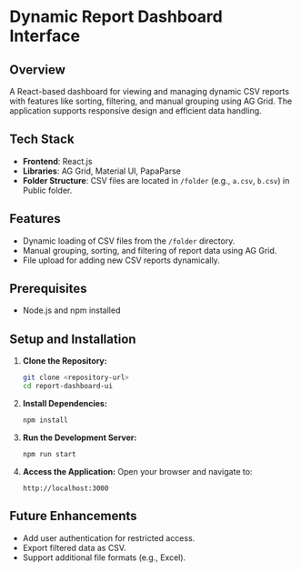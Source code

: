 
# Dynamic Report Dashboard Interface

## Overview
A React-based dashboard for viewing and managing dynamic CSV reports with features like sorting, filtering, and manual grouping using AG Grid. The application supports responsive design and efficient data handling.

## Tech Stack
- **Frontend**: React.js
- **Libraries**: AG Grid, Material UI, PapaParse
- **Folder Structure**: CSV files are located in `/folder` (e.g., `a.csv`, `b.csv`) in Public folder.

## Features
- Dynamic loading of CSV files from the `/folder` directory.
- Manual grouping, sorting, and filtering of report data using AG Grid.
- File upload for adding new CSV reports dynamically.

## Prerequisites
- Node.js and npm installed

## Setup and Installation

1. **Clone the Repository:**
   ```bash
   git clone <repository-url>
   cd report-dashboard-ui
   ```

2. **Install Dependencies:**
   ```bash
   npm install
   ```

3. **Run the Development Server:**
   ```bash
   npm run start
   ```

4. **Access the Application:**
   Open your browser and navigate to:
   ```
   http://localhost:3000
   ```



## Future Enhancements
- Add user authentication for restricted access.
- Export filtered data as CSV.
- Support additional file formats (e.g., Excel).

